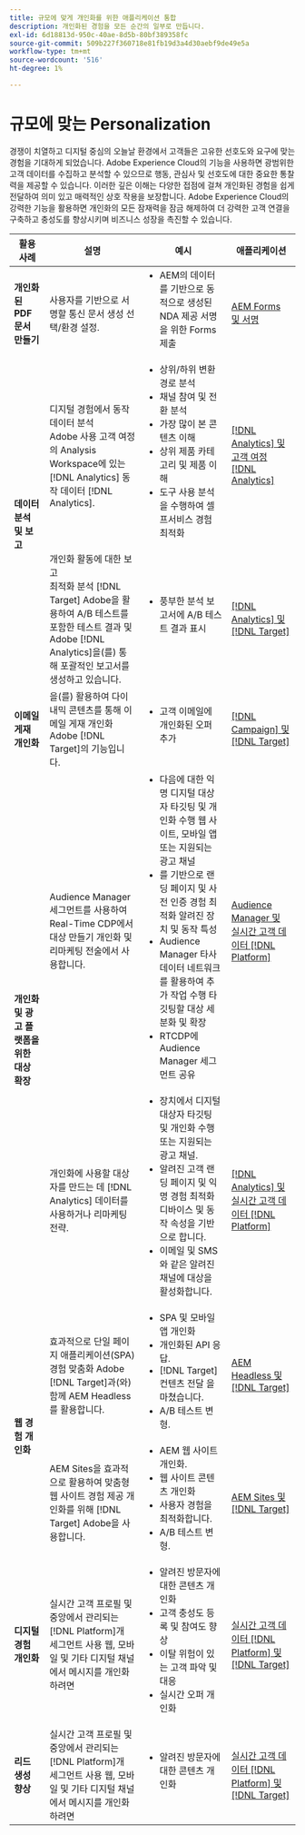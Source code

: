 ```yaml
---
title: 규모에 맞게 개인화를 위한 애플리케이션 통합
description: 개인화된 경험을 모든 순간의 일부로 만듭니다.
exl-id: 6d18813d-950c-40ae-8d5b-80bf389358fc
source-git-commit: 509b227f360718e81fb19d3a4d30aebf9de49e5a
workflow-type: tm+mt
source-wordcount: '516'
ht-degree: 1%

---
```


# 규모에 맞는 Personalization

경쟁이 치열하고 디지털 중심의 오늘날 환경에서 고객들은 고유한 선호도와 요구에 맞는 경험을 기대하게 되었습니다. Adobe Experience Cloud의 기능을 사용하면 광범위한 고객 데이터를 수집하고 분석할 수 있으므로 행동, 관심사 및 선호도에 대한 중요한 통찰력을 제공할 수 있습니다. 이러한 깊은 이해는 다양한 접점에 걸쳐 개인화된 경험을 쉽게 전달하여 의미 있고 매력적인 상호 작용을 보장합니다. Adobe Experience Cloud의 강력한 기능을 활용하면 개인화의 모든 잠재력을 잠금 해제하여 더 강력한 고객 연결을 구축하고 충성도를 향상시키며 비즈니스 성장을 촉진할 수 있습니다.

<table>
 <thead>
    <tr>
      <th>활용 사례</th>
      <th>설명</th>
      <th>예시</th>
      <th>애플리케이션</th>
    </tr>
  </thead>
  <tbody>
    <tr>
      <td><strong>개인화된 PDF 문서 만들기</strong></td>
      <td>
        사용자를 기반으로 서명할 통신 문서 생성
        선택/환경 설정.
      </td>
      <td>
        <ul style="margin-top: 0;">
          <li>
            AEM의 데이터를 기반으로 동적으로 생성된 NDA 제공
            서명을 위한 Forms 제출
          </li>
        </ul>
      </td>
      <td>
        <a
          href="../integrations-between-applications/experience-manager/experience-manager-acrobat-sign.md"
          target="_blank"
          rel="noopener noreferrer"
          >AEM Forms 및 서명</a
        >
      </td>
    </tr>
    <tr>
      <td rowspan="2"><strong>데이터 분석 및 보고</strong></td>
      <td>
        디지털 경험에서 동작 데이터 분석 <br />Adobe 사용
        고객 여정의 Analysis Workspace에 있는 [!DNL Analytics] 동작 데이터
        [!DNL Analytics].
      </td>
      <td>
        <ul style="margin-top: 0;">
          <li>상위/하위 변환 경로 분석</li>
          <li>채널 참여 및 전환 분석</li>
          <li>가장 많이 본 콘텐츠 이해</li>
          <li>상위 제품 카테고리 및 제품 이해</li>
          <li>
            도구 사용 분석을 수행하여 셀프서비스 경험 최적화
          </li>
        </ul>
      </td>
      <td>
        <a
          href="../integrations-between-applications/analytics/analytics-customer-journey-analytics.md"
          target="_blank"
          rel="noopener noreferrer"
          >[!DNL Analytics] 및 고객 여정 [!DNL Analytics]</a
        >
      </td>
    </tr>
    <tr>
      <td>
        개인화 활동에 대한 보고<br />최적화 분석
        [!DNL Target] Adobe을 활용하여 A/B 테스트를 포함한 테스트 결과 및
        Adobe [!DNL Analytics]을(를) 통해 포괄적인 보고서를 생성하고 있습니다.
      </td>
      <td>
        <ul style="margin-top: 0;">
          <li>풍부한 분석 보고서에 A/B 테스트 결과 표시</li>
        </ul>
      </td>
      <td>
        <a
          href="../integrations-between-applications/analytics/analytics-target.md"
          target="_blank"
          rel="noopener noreferrer"
          >[!DNL Analytics] 및 [!DNL Target]</a
        >
      </td>
    </tr>
    <tr>
      <td><strong>이메일 게재 개인화</strong></td>
      <td>
        을(를) 활용하여 다이내믹 콘텐츠를 통해 이메일 게재 개인화
        Adobe [!DNL Target]의 기능입니다.
      </td>
      <td>
        <ul style="margin-top: 0;">
          <li>고객 이메일에 개인화된 오퍼 추가</li>
        </ul>
      </td>
      <td>
        <a
          href="../integrations-between-applications/campaign//campaign-target.md"
          target="_blank"
          rel="noopener noreferrer"
          >[!DNL Campaign] 및 [!DNL Target]</a
        >
      </td>
    </tr>
    <tr>
      <td rowspan="2">
        <strong>개인화 및 광고 플랫폼을 위한 대상 확장</strong>
      </td>
      <td>
        Audience Manager 세그먼트를 사용하여 Real-Time CDP에서 대상 만들기
        개인화 및 리마케팅 전술에서 사용합니다.
      </td>
      <td>
        <ul style="margin-top: 0;">
          <li>
            다음에 대한 익명 디지털 대상자 타깃팅 및 개인화 수행
            웹 사이트, 모바일 앱 또는 지원되는 광고 채널
          </li>
          <li>
            를 기반으로 랜딩 페이지 및 사전 인증 경험 최적화
            알려진 장치 및 동작 특성
          </li>
          <li>
            Audience Manager 타사 데이터 네트워크를 활용하여 추가 작업 수행
            타깃팅할 대상 세분화 및 확장
          </li>
          <li>RTCDP에 Audience Manager 세그먼트 공유</li>
        </ul>
      </td>
      <td>
        <a
          href="../integrations-between-applications/aam/aam-rtcdp.md"
          target="_blank"
          rel="noopener noreferrer"
          >Audience Manager 및 실시간 고객 데이터 [!DNL Platform]</a
        >
      </td>
    </tr>
    <tr>
      <td>
        개인화에 사용할 대상자를 만드는 데 [!DNL Analytics] 데이터를 사용하거나
        리마케팅 전략.
      </td>
      <td>
        <ul style="margin-top: 0;">
          <li>
            장치에서 디지털 대상자 타깃팅 및 개인화 수행 또는
            지원되는 광고 채널.
          </li>
          <li>
            알려진 고객 랜딩 페이지 및 익명 경험 최적화
            디바이스 및 동작 속성을 기반으로 합니다.
          </li>
          <li>이메일 및 SMS와 같은 알려진 채널에 대상을 활성화합니다.</li>
        </ul>
      </td>
      <td>
        <a
          href="../integrations-between-applications/analytics/analytics-customer-journey-analytics.md"
          target="_blank"
          rel="noopener noreferrer"
          >[!DNL Analytics] 및 실시간 고객 데이터 [!DNL Platform]</a
        >
      </td>
    </tr>
    <tr>
      <td rowspan="2"><strong>웹 경험 개인화</strong></td>
      <td>
        효과적으로 단일 페이지 애플리케이션(SPA) 경험 맞춤화
        Adobe [!DNL Target]과(와) 함께 AEM Headless를 활용합니다.
      </td>
      <td>
        <ul style="margin-top: 0;">
          <li>SPA 및 모바일 앱 개인화</li>
          <li>개인화된 API 응답.</li>
          <li>[!DNL Target]컨텐츠 전달 을 마쳤습니다.</li>
          <li>A/B 테스트 변형.</li>
        </ul>
      </td>
      <td>
        <a
          href="../integrations-between-applications/experience-manager/experience-manager-target.md"
          target="_blank"
          rel="noopener noreferrer"
          >AEM Headless 및 [!DNL Target]</a
        >
      </td>
    </tr>
    <tr>
      <td>
        AEM Sites을 효과적으로 활용하여 맞춤형 웹 사이트 경험 제공
        개인화를 위해 [!DNL Target] Adobe을 사용합니다.
      </td>
      <td>
        <ul style="margin-top: 0;">
          <li>AEM 웹 사이트 개인화.</li>
          <li>웹 사이트 콘텐츠 개인화</li>
          <li>사용자 경험을 최적화합니다.</li>
          <li>A/B 테스트 변형.</li>
        </ul>
      </td>
      <td>
        <a
          href="../integrations-between-applications/experience-manager/experience-manager-target.md"
          target="_blank"
          rel="noopener noreferrer"
          >AEM Sites 및 [!DNL Target]</a
        >
      </td>
    </tr>
    <tr>
      <td><strong>디지털 경험 개인화</strong></td>
      <td>
        실시간 고객 프로필 및 중앙에서 관리되는 [!DNL Platform]개 세그먼트 사용
        웹, 모바일 및 기타 디지털 채널에서 메시지를 개인화하려면
      </td>
      <td>
        <ul style="margin-top: 0;">
          <li>알려진 방문자에 대한 콘텐츠 개인화</li>
          <li>고객 충성도 등록 및 참여도 향상</li>
          <li>이탈 위험이 있는 고객 파악 및 대응</li>
          <li>실시간 오퍼 개인화</li>
        </ul>
      </td>
      <td>
        <a
          href="../integrations-between-applications/rtcdp/rtcdp-target.md"
          target="_blank"
          rel="noopener noreferrer"
          >실시간 고객 데이터 [!DNL Platform] 및 [!DNL Target]</a
        >
      </td>
    </tr>
    <tr>
      <td><strong>리드 생성 향상</strong></td>
      <td>
        실시간 고객 프로필 및 중앙에서 관리되는 [!DNL Platform]개 세그먼트 사용
        웹, 모바일 및 기타 디지털 채널에서 메시지를 개인화하려면
      </td>
      <td>
        <ul style="margin-top: 0;">
          <li>알려진 방문자에 대한 콘텐츠 개인화</li>
        </ul>
      </td>
      <td>
        <a
          href="../integrations-between-applications/rtcdp/rtcdp-target.md"
          target="_blank"
          rel="noopener noreferrer"
          >실시간 고객 데이터 [!DNL Platform] 및 [!DNL Target]</a
        >
      </td>
    </tr>
  </tbody>
</table>
